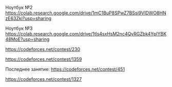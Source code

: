 Ноутбук №2 https://colab.research.google.com/drive/1mC1BuP8SPwZ7BSsi9VIDWO8HNzE63Zki?usp=sharing


Ноутбук №3 https://colab.research.google.com/drive/1tls4sxHsM2nc4QyRGZbk4YpIYBK48MoE?usp=sharing

https://codeforces.net/contest/230

https://codeforces.net/contest/1359


Последнее занятие:
https://codeforces.net/contest/451

https://codeforces.net/contest/1327
